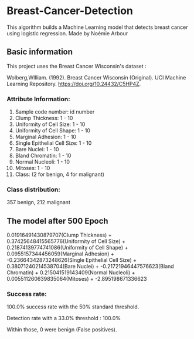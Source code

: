 # Breast-Cancer-Detection
This algorithm builds a Machine Learning model that detects breast cancer using logistic regression.
Made by Noémie Arbour

## Basic information
This project uses the Breast Cancer Wisconsin's dataset :

Wolberg,WIlliam. (1992). Breast Cancer Wisconsin (Original). 
UCI Machine Learning Repository. https://doi.org/10.24432/C5HP4Z.

### Attribute Information:

1. Sample code number:            id number
2. Clump Thickness:               1 - 10
3. Uniformity of Cell Size:       1 - 10
4. Uniformity of Cell Shape:      1 - 10
5. Marginal Adhesion:             1 - 10
6. Single Epithelial Cell Size:   1 - 10
7. Bare Nuclei:                   1 - 10
8. Bland Chromatin:               1 - 10
9. Normal Nucleoli:               1 - 10
10. Mitoses:                      1 - 10
11. Class:                        (2 for benign, 4 for malignant)


### Class distribution:
357 benign, 212 malignant

## The model after 500 Epoch
0.01916491430879707(Clump Thickness) + 0.37425648415565776(Uniformity of Cell Size) + 0.21874139774741086(Uniformity of Cell Shape) + 0.0955157344456059(Marginal Adhesion) + -0.23664342873248626(Single Epithelial Cell Size) + 0.38071240214538704(Bare Nuclei) + -0.21721946447576623(Bland Chromatin) + 0.215041519143409(Normal Nucleoli) + 0.005511260639835064(Mitoses) + -2.895198671336623

### Success rate:
100.0% success rate with the 50% standard threshold.

Detection rate with a 33.0% threshold : 100.0%

Within those, 0 were benign (False positives).
